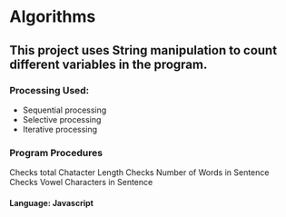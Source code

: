 # Algorithms

## This project uses String manipulation to count different variables in the program. 

### Processing Used: 
- Sequential processing
- Selective processing
- Iterative processing

### Program Procedures
Checks total Chatacter Length
Checks Number of Words in Sentence
Checks Vowel Characters in Sentence 

#### Language:  Javascript
